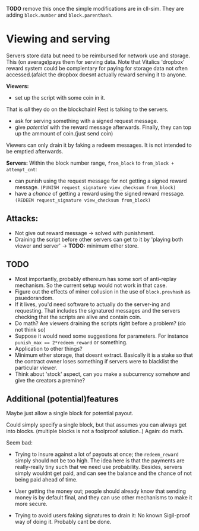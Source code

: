 **TODO** remove this once the simple modifications are in cll-sim.
They are adding `block.number` and `block.parenthash`.

# Viewing and serving
Servers store data but need to be reimbursed for network use and storage. 
This (on average)pays them for serving data. Note that Vitalics 'dropbox' 
reward system could be complentary for paying for storage data not often
accessed.(afaict the dropbox doesnt actually reward serving it to anyone.

**Viewers:**
* set up the script with some coin in it.

That is *all* they do on the blockchain! Rest is talking to the servers.

* ask for serving something with a signed request message.
* give *potential* with the reward message afterwards.
Finally, they can top up the ammount of coin.(just send coin)

Viewers can only drain it by faking a redeem messages. It is not intended to be
emptied afterwards.

**Servers:**
Within the block number range, `from_block` to `from_block + attempt_cnt`:

* can punish using the request message for not getting a signed reward message.
  `(PUNISH request_signature view_checksum from_block)`
* have a *chance* of getting a reward using the signed reward message.
  `(REDEEM request_signature view_checksum from_block)`

## Attacks:
* Not give out reward message &rightarrow; solved with punishment.
* Draining the script before other servers can get to it by 
  'playing both viewer and server' &rightarrow; **TODO:** minimum ether store.

## TODO
* Most importantly, probably ethereum has some sort of anti-replay mechanism. So
  the current setup would not work in that case.
* Figure out the effects of miner collusion in the use of `block.prevhash`
  as psuedorandom.
* If it lives, you'd need software to actually do the server-ing and requesting.
  That includes the signatured messages and the servers checking that the
  scripts are alive and contain coin.
* Do math? Are viewers draining the scripts right before a problem?
  (do not think so)
* Suppose it would need some suggestions for parameters. For instance 
  `punish_max == 2*redeem_reward` or something.
* Application to other things?
* Minimum ether storage, that doesnt extract. Basically it is a stake so that
  the contract owner loses something if servers were to blacklist the particular
  viewer.
* Think about 'stock' aspect, can you make a subcurrency somehow and give the
  creators a premine?

## Additional (potential)features
Maybe just allow a single block for potential payout. 

Could simply specify a single block, but that assumes you can always get into
blocks. (multiple blocks is not a foolproof solution..) Again: do math.

Seem bad:

* Trying to insure against a lot of payouts at once; the `redeem_reward` simply
  should not be too high. The idea here is that the payments are really-really
  tiny such that we need use probability. Besides, servers simply wouldnt get
  paid, and can see the balance and the chance of not being paid ahead of time.

* User getting the money out; people should already know that sending money is
  by default final, and they can use other mechanisms to make it more secure.

* Trying to avoid users faking signatures to drain it: No known Sigil-proof way
  of doing it. Probably cant be done.
